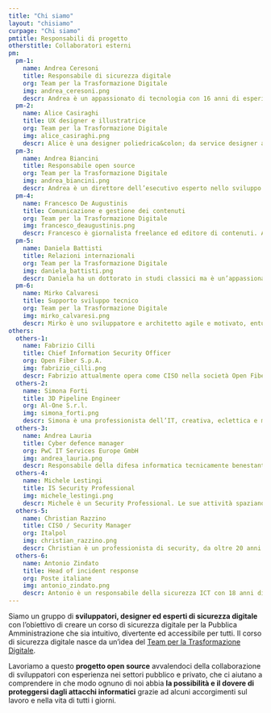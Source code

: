 ```yaml
---
title: "Chi siamo"
layout: "chisiamo"
curpage: "Chi siamo"
pmtitle: Responsabili di progetto
otherstitle: Collaboratori esterni
pm:
  pm-1:
    name: Andrea Ceresoni
    title: Responsabile di sicurezza digitale
    org: Team per la Trasformazione Digitale
    img: andrea_ceresoni.png
    descr: Andrea è un appassionato di tecnologia con 16 anni di esperienza pratica in sicurezza informatica, sistemi operativi e architetture di sicurezza cloud. Al momento è il "Security dude" del Team per la Trasformazione Digitale.
  pm-2:
    name: Alice Casiraghi
    title: UX designer e illustratrice
    org: Team per la Trasformazione Digitale
    img: alice_casiraghi.png
    descr: Alice è una designer poliedrica&colon; da service designer alle prese con interfacce digitali, a volte si dedica anche alle illustrazioni e ai progetti di grafica. Si occupa della user experience dei prodotti del Team per la Trasformazione Digitale. 
  pm-3:
    name: Andrea Biancini
    title: Responsabile open source
    org: Team per la Trasformazione Digitale
    img: andrea_biancini.png
    descr: Andrea è un direttore dell’esecutivo esperto nello sviluppo della cultura organizzativa, nella definizione della strategia, nell'innovazione ed esperto in trasformazione aziendale. Laureato in informatica e psicologia, è il responsabile open source del Team per la Trasformazione Digitale.
  pm-4:
    name: Francesco De Augustinis
    title: Comunicazione e gestione dei contenuti
    org: Team per la Trasformazione Digitale
    img: francesco_deaugustinis.png
    descr: Francesco è giornalista freelance ed editore di contenuti. Amante dei fumetti e dei graphic novel, abile nella narrazione, non ha potuto fare a meno di partecipare a questo folle progetto di sensibilizzazione sulla sicurezza digitale per la pubblica amministrazione.
  pm-5:
    name: Daniela Battisti
    title: Relazioni internazionali
    org: Team per la Trasformazione Digitale
    img: daniela_battisti.png
    descr: Daniela ha un dottorato in studi classici ma è un’appassionata di tecnologia digitale. Daniela è a capo delle relazioni internazionali nel Team per la Trasformazione Digitale e la cybersecurity è una delle tante tematiche di cui si occupa a livello di policy.
  pm-6:
    name: Mirko Calvaresi
    title: Supporto sviluppo tecnico
    org: Team per la Trasformazione Digitale
    img: mirko_calvaresi.png
    descr: Mirko è uno sviluppatore e architetto agile e motivato, entusiasta, analitico e creativo con oltre 20 anni di esperienza nello sviluppo di software. Responsabile del progetto per l’anagrafe unica al Team per la Trasformazione Digitale, è l’eroe inaspettato, ispiratore di questo progetto.
others:
  others-1:
    name: Fabrizio Cilli
    title: Chief Information Security Officer
    org: Open Fiber S.p.A.
    img: fabrizio_cilli.png
    descr: Fabrizio attualmente opera come CISO nella società Open Fiber s.p.a., è un esperto responsabile della sicurezza che in 20 anni ha girato il mondo per lavoro, occupandosi di  trasformazione digitale, adozione di cloud e big data, open innovation, per il pubblico e il privato.
  others-2:
    name: Simona Forti
    title: 3D Pipeline Engineer
    org: Al-One S.r.l.
    img: simona_forti.png
    descr: Simona è una professionista dell’IT, creativa, eclettica e multitasking, presente sin dalla fine degli anni '90 nella scena italiana dell'ethical hacking. Di recente è tornata in Italia da Tokyo per intraprendere una nuova sfida come Pipeline engineer di animazione 3D nel settore cinematografico.
  others-3:
    name: Andrea Lauria
    title: Cyber defence manager
    org: PwC IT Services Europe GmbH
    img: andrea_lauria.png
    descr: Responsabile della difesa informatica tecnicamente benestante, lavora per PwC dal 2018. Con 20 anni di esperienza lavorativa è noto per la protezione contro le intrusioni di sistema e di rete istituendo controlli di sicurezza, mantenendo la governance e rafforzando attrezzature e infrastrutture.
  others-4:
    name: Michele Lestingi
    title: IS Security Professional
    img: michele_lestingi.png
    descr: Michele è un Security Professional. Le sue attività spaziano dalla consulenza, alla gestione degli incidenti, alla progettazione di sistemi per la risoluzione di problemi nel campo della sicurezza informatica. Ama condividere le sue conoscenze.
  others-5:
    name: Christian Razzino
    title: CISO / Security Manager
    org: Italpol
    img: christian_razzino.png
    descr: Christian è un professionista di security, da oltre 20 anni nel settore e nella scena hacking dagli anni 90. Produttore di musica elettronica, con una profonda passione per i sintetizzatori, attualmente gestisce una sta complessa trasformazione digitale come Security Manager.
  others-6:
    name: Antonio Zindato
    title: Head of incident response
    org: Poste italiane
    img: antonio_zindato.png
    descr: Antonio è un responsabile della sicurezza ICT con 18 anni di esperienza nella sicurezza delle informazioni, nella rete e nella gestione degli incidenti. Ha lavorato per la più grande compagnia di telecomunicazioni in Italia e oggi è un gestore di incidenti per la più grande compagnia di servizi postali, bancari e assicurativi in ​​Italia.
---
```


Siamo un gruppo di **sviluppatori, designer ed esperti di sicurezza digitale** con l’obiettivo di creare un corso di sicurezza digitale per la Pubblica Amministrazione che sia intuitivo, divertente ed accessibile per tutti. Il corso di sicurezza digitale nasce da un’idea del [Team per la Trasformazione Digitale](https://teamdigitale.governo.it/).

Lavoriamo a questo **progetto open source** avvalendoci della collaborazione di sviluppatori con esperienza nei settori pubblico e privato, che ci aiutano a comprendere in che modo ognuno di noi abbia **la possibilità e il dovere di proteggersi dagli attacchi informatici** grazie ad alcuni accorgimenti sul lavoro e nella vita di tutti i giorni.
